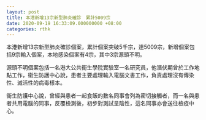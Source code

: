 ```yaml
---
layout: post
title: 本港新增13宗新型肺炎確診　累計5009宗
date: 2020-09-19 16:33:09.000000000 +08:00
categories: rthk
---
```


本港新增13宗新型肺炎確診個案，累計個案突破5千宗，達5009宗，新增個案包括9宗輸入個案，本地感染個案有4宗，其中3宗源頭不明。

源頭不明個案包括一名港大公共衞生學院實驗室一名研究員，他潛伏期曾於工作地點工作，衞生防護中心說，患者主要處理輸入電腦文書工作，負責處理沒有傳染性、滅活性的病毒樣本。

衞生防護中心說，曾經與患者一起食飯的數名同事會列為密切接觸者，而一名與患者共用電腦的同事，反覆檢測後，初步對測試呈陰性，這名同事亦會送往檢疫中心。
